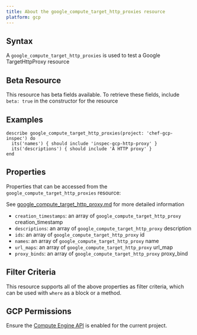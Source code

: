 ```yaml
---
title: About the google_compute_target_http_proxies resource
platform: gcp
---
```


## Syntax
A `google_compute_target_http_proxies` is used to test a Google TargetHttpProxy resource


## Beta Resource
This resource has beta fields available. To retrieve these fields, include `beta: true` in the constructor for the resource

## Examples
```
describe google_compute_target_http_proxies(project: 'chef-gcp-inspec') do
  its('names') { should include 'inspec-gcp-http-proxy' }
  its('descriptions') { should include 'A HTTP proxy' }
end
```

## Properties
Properties that can be accessed from the `google_compute_target_http_proxies` resource:

See [google_compute_target_http_proxy.md](google_compute_target_http_proxy.md) for more detailed information
  * `creation_timestamps`: an array of `google_compute_target_http_proxy` creation_timestamp
  * `descriptions`: an array of `google_compute_target_http_proxy` description
  * `ids`: an array of `google_compute_target_http_proxy` id
  * `names`: an array of `google_compute_target_http_proxy` name
  * `url_maps`: an array of `google_compute_target_http_proxy` url_map
  * `proxy_binds`: an array of `google_compute_target_http_proxy` proxy_bind

## Filter Criteria
This resource supports all of the above properties as filter criteria, which can be used
with `where` as a block or a method.

## GCP Permissions

Ensure the [Compute Engine API](https://console.cloud.google.com/apis/library/compute.googleapis.com/) is enabled for the current project.
